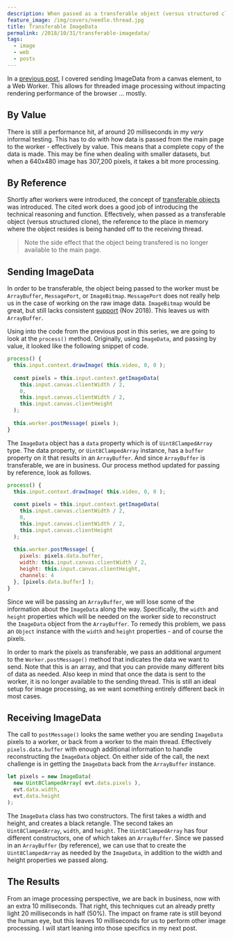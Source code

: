 ```yaml
---
description: When passed as a transferable object (versus structured clone), the reference to the place in memory where the object resides is being handed off.
feature_image: /img/covers/needle.thread.jpg
title: Transferable ImageData
permalink: /2018/10/31/transferable-imagedata/
tags:
  - image
  - web
  - posts
---
```


In a [previous post](/2018/10/23/image-processing-in-a-web-worker/), I covered sending ImageData from a canvas element, to a Web Worker. This allows for threaded image processing without impacting rendering performance of the browser ... mostly.

## By Value

There is still a performance hit, af around 20 milliseconds in my *very* informal testing. This has to do with how data is passed from the main page to the worker - effectively by value. This means that a complete copy of the data is made. This may be fine when dealing with smaller datasets, but when a 640x480 image has 307,200 pixels, it takes a bit more processing.

## By Reference

Shortly after workers were introduced, the concept of [transferable objects](https://developers.google.com/web/updates/2011/12/Transferable-Objects-Lightning-Fast) was introduced. The cited work does a good job of introducing the technical reasoning and function. Effectively, when passed as a transferable object (versus structured clone), the reference to the place in memory where the object resides is being handed off to the receiving thread.

> Note the side effect that the object being transfered is no longer available to the main page.

## Sending ImageData

In order to be transferable, the object being passed to the worker must be `ArrayBuffer`, `MessagePort`, or `ImageBitmap`. `MessagePort` does not really help us in the case of working on the raw image data. `ImageBitmap` would be great, but still lacks consistent [support](https://caniuse.com/#search=bitmap) (Nov 2018). This leaves us with `ArrayBuffer`.

Using into the code from the previous post in this series, we are going to look at the `process()` method. Originally, using `ImageData`, and passing by value, it looked like the following snippet of code.

``` js
process() {
  this.input.context.drawImage( this.video, 0, 0 );
  
  const pixels = this.input.context.getImageData(
    this.input.canvas.clientWidth / 2,
    0,
    this.input.canvas.clientWidth / 2,
    this.input.canvas.clientHeight
  );
  
  this.worker.postMessage( pixels );
}
```   

The `ImageData` object has a `data` property which is of `Uint8ClampedArray` type. The data property, or `Uint8ClampedArray` instance, has a `buffer` property on it that results in an `ArrayBuffer`. And since `ArrayBuffer` is transferable, we are in business. Our process method updated for passing by reference, look as follows.

``` js
process() {
  this.input.context.drawImage( this.video, 0, 0 );
  
  const pixels = this.input.context.getImageData(
    this.input.canvas.clientWidth / 2,
    0,
    this.input.canvas.clientWidth / 2,
    this.input.canvas.clientHeight
  );
  
  this.worker.postMessage( {
    pixels: pixels.data.buffer,
    width: this.input.canvas.clientWidth / 2,
    height: this.input.canvas.clientHeight,
    channels: 4
  }, [pixels.data.buffer] );      
}
```   

Since we will be passing an `ArrayBuffer`, we will lose some of the information about the `ImageData` along the way. Specifically, the `width` and `height` properties which will be needed on the worker side to reconstruct the `ImageData` object from the `ArrayBuffer`. To remedy this problem, we pass an `Object` instance with the `width` and `height` properties - and of course the pixels.

In order to mark the pixels as transferable, we pass an additional argument to the `Worker.postMessage()` method that indicates the data we want to send. Note that this is an array, and that you can provide many different bits of data as needed. Also keep in mind that once the data is sent to the worker, it is no longer available to the sending thread. This is still an ideal setup for image processing, as we want something entirely different back in most cases.

## Receiving ImageData

The call to `postMessage()` looks the same wether you are sending `ImageData` pixels to a worker, or back from a worker to the main thread. Effectively `pixels.data.buffer` with enough additional information to handle reconstructing the `ImageData` object. On either side of the call, the next challenge is in getting the `ImageData` back from the `ArrayBuffer` instance.

``` js
let pixels = new ImageData( 
  new Uint8ClampedArray( evt.data.pixels ),
  evt.data.width,
  evt.data.height 
);
```    

The `ImageData` class has two constructors. The first takes a width and height, and creates a black retangle. The second takes an `Uint8ClampedArray`, `width`, and `height`. The `Uint8ClampedArray` has four different constructors, one of which takes an `ArrayBuffer`. Since we passed in an `ArrayBuffer` (by reference), we can use that to create the `Uint8ClampedArray` as needed by the `ImageData`, in addition to the width and height properties we passed along.

## The Results

From an image processing perspective, we are back in business, now with an extra 10 milliseconds. That right, this techniques cut an already pretty light 20 milliseconds in half (50%). The impact on frame rate is still beyond the human eye, but this leaves 10 milliseconds for us to perform other image processing. I will start leaning into those specifics in my next post.
